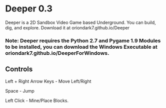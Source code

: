 # Deeper 0.3
Deeper is a 2D Sandbox Video Game based Underground. You can build, dig, and explore.
Download it at oriondark7.github.io/Deeper

### Note: Deeper requires the Python 2.7 and Pygame 1.9 Modules to be installed, you can download the Windows Executable at oriondark7.github.io/DeeperForWindows.

## Controls
Left + Right Arrow Keys - Move Left/Right

Space - Jump

Left Click - Mine/Place Blocks.
